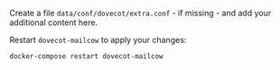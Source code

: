 Create a file `data/conf/dovecot/extra.conf` - if missing - and add your additional content here.

Restart `dovecot-mailcow` to apply your changes:

```
docker-compose restart dovecot-mailcow
```